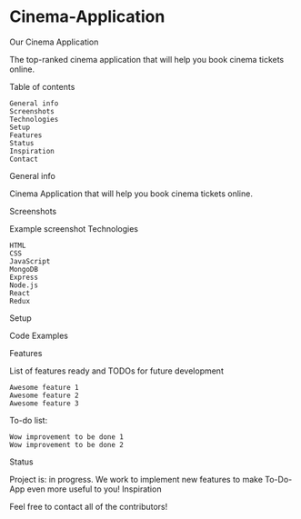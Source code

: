 # Cinema-Application
Our Cinema Application


   The top-ranked cinema application that will help you book cinema tickets online.

Table of contents

    General info
    Screenshots
    Technologies
    Setup
    Features
    Status
    Inspiration
    Contact

General info

Cinema Application that will help you book cinema tickets online.

Screenshots

Example screenshot
Technologies

    HTML
    CSS
    JavaScript
    MongoDB
    Express
    Node.js
    React 
    Redux

Setup

Code Examples
<title>Cinema Application</title>

<script src="main.js"></script>

Features

List of features ready and TODOs for future development

    Awesome feature 1
    Awesome feature 2
    Awesome feature 3

To-do list:

    Wow improvement to be done 1
    Wow improvement to be done 2

Status

Project is: in progress. We work to implement new features to make To-Do-App even more useful to you!
Inspiration

Feel free to contact all of the contributors!

